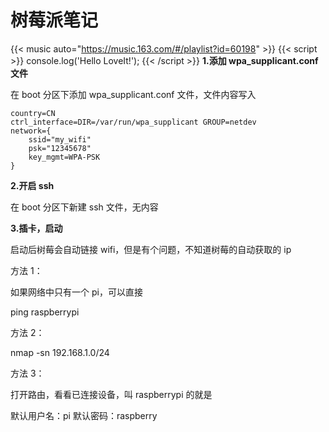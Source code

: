 # 树莓派笔记


{{< music auto="https://music.163.com/#/playlist?id=60198" >}}
{{< script >}}
console.log('Hello LoveIt!');
{{< /script >}}
**1.添加 wpa_supplicant.conf 文件**

在 boot 分区下添加 wpa_supplicant.conf 文件，文件内容写入

```
country=CN
ctrl_interface=DIR=/var/run/wpa_supplicant GROUP=netdev
network={
    ssid="my_wifi"
    psk="12345678"
    key_mgmt=WPA-PSK
}
```

**2.开启 ssh**

在 boot 分区下新建 ssh 文件，无内容

**3.插卡，启动**

启动后树莓会自动链接 wifi，但是有个问题，不知道树莓的自动获取的 ip

方法 1：

如果网络中只有一个 pi，可以直接

ping raspberrypi

方法 2：

nmap -sn 192.168.1.0/24

方法 3：

打开路由，看看已连接设备，叫 raspberrypi 的就是

默认用户名：pi
默认密码：raspberry

